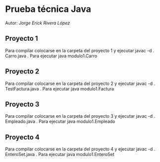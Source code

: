 # Prueba técnica Java
Autor: *Jorge Erick Rivera López*
## Proyecto 1
Para compilar colocarse en la carpeta del proyecto 1 y ejecutar javac -d . Carro.java . Para ejecutar java modulo1.Carro
## Proyecto 2
Para compilar colocarse en la carpeta del proyecto 2 y ejecutar javac -d . TestFactura.java . Para ejecutar java modulo1.Factura
## Proyecto 3
Para compilar colocarse en la carpeta del proyecto 3 y ejecutar javac -d . Empleado.java . Para ejecutar java modulo1.Empleado
## Proyecto 4
Para compilar colocarse en la carpeta del proyecto 4 y ejecutar javac -d . EnteroSet.java . Para ejecutar java modulo1.EnteroSet 
